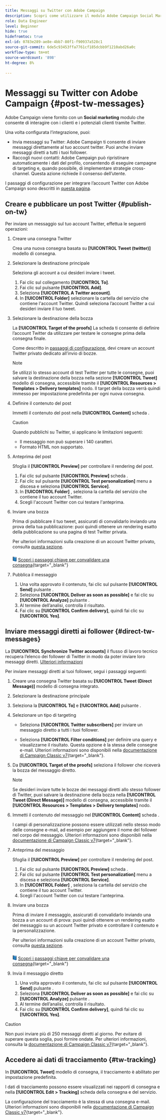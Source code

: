 ```yaml
---
title: Messaggi su Twitter con Adobe Campaign
description: Scopri come utilizzare il modulo Adobe Campaign Social Marketing per inviare messaggi su Twitter e raccogliere i dati di contatto
role: Data Engineer
level: Beginner
hide: true
hidefromtoc: true
exl-id: 0783e289-ae8e-4bb7-80f1-f90937a528c1
source-git-commit: 6de5c93453ffa7761cf185dcbb9f1210abd26a0c
workflow-type: tm+mt
source-wordcount: '898'
ht-degree: 8%

---
```



# Messaggi su Twitter con Adobe Campaign {#post-tw-messages}

Adobe Campaign viene fornito con un **Social marketing** modulo che consente di interagire con i clienti e i potenziali clienti tramite Twitter.

Una volta configurata l’integrazione, puoi:

* Invia messaggi su Twitter: Adobe Campaign ti consente di inviare messaggi direttamente al tuo account twitter. Puoi anche inviare messaggi diretti a tutti i tuoi follower.
* Raccogli nuovi contatti: Adobe Campaign può ripristinare automaticamente i dati del profilo, consentendo di eseguire campagne di targeting e, quando possibile, di implementare strategie cross-channel. Questa azione richiede il consenso dell’utente.

I passaggi di configurazione per integrare l’account Twitter con Adobe Campaign sono descritti in [questa pagina](../connect/ac-tw.md).

## Creare e pubblicare un post Twitter {#publish-on-tw}

Per inviare un messaggio sul tuo account Twitter, effettua le seguenti operazioni:

1. Creare una consegna Twitter

   Crea una nuova consegna basata su **[!UICONTROL Tweet (twitter)]** modello di consegna.

1. Selezionare la destinazione principale

   Seleziona gli account a cui desideri inviare i tweet.

   1. Fai clic sul collegamento **[!UICONTROL To]**.
   1. Fai clic sul pulsante **[!UICONTROL Add]**.
   1. Seleziona **[!UICONTROL A Twitter account]**.
   1. In **[!UICONTROL Folder]** selezionare la cartella del servizio che contiene l&#39;account Twitter. Quindi seleziona l’account Twitter a cui desideri inviare il tuo tweet.

1. Selezionare la destinazione della bozza

   La **[!UICONTROL Target of the proofs]** La scheda ti consente di definire l’account Twitter da utilizzare per testare le consegne prima della consegna finale.

   Come descritto in [passaggi di configurazione](../connect/ac-tw.md#tw-test-account), devi creare un account Twitter privato dedicato all’invio di bozze.

   >[!NOTE]
   >
   >Se utilizzi lo stesso account di test Twitter per tutte le consegne, puoi salvare la destinazione della bozza nella sezione **[!UICONTROL Tweet]** modello di consegna, accessibile tramite il **[!UICONTROL Resources > Templates > Delivery templates]** nodo. Il target della bozza verrà quindi immesso per impostazione predefinita per ogni nuova consegna.

1. Definire il contenuto del post

   Immetti il contenuto del post nella **[!UICONTROL Content]** scheda .

   >[!CAUTION]
   >
   >Quando pubblichi su Twitter, si applicano le limitazioni seguenti:
   >
   >* Il messaggio non può superare i 140 caratteri.
   >* Formato HTML non supportato.


1. Anteprima del post

   Sfoglia il **[!UICONTROL Preview]** per controllare il rendering del post.

   1. Fai clic sul pulsante **[!UICONTROL Preview]** scheda .
   1. Fai clic sul pulsante **[!UICONTROL Test personalization]** menu a discesa e seleziona **[!UICONTROL Service]**.
   1. In **[!UICONTROL Folder]** , seleziona la cartella del servizio che contiene il tuo account Twitter.
   1. Scegli l&#39;account Twitter con cui testare l&#39;anteprima.

1. Inviare una bozza

   Prima di pubblicare il tuo tweet, assicurati di convalidarlo inviando una prova della tua pubblicazione: puoi quindi ottenere un rendering esatto della pubblicazione su una pagina di test Twitter privata.

   Per ulteriori informazioni sulla creazione di un account Twitter privato, consulta [questa sezione](../connect/ac-tw.md#tw-test-account).

   ![](../assets/do-not-localize/book.png) [Scopri i passaggi chiave per convalidare una consegna](https://experienceleague.adobe.com/docs/campaign-classic/using/sending-messages/key-steps-when-creating-a-delivery/steps-validating-the-delivery.html?lang=it){target=&quot;_blank&quot;}

1. Pubblica il messaggio

   1. Una volta approvato il contenuto, fai clic sul pulsante **[!UICONTROL Send]** pulsante .
   1. Seleziona **[!UICONTROL Deliver as soon as possible]** e fai clic su **[!UICONTROL Analyze]** pulsante .
   1. Al termine dell’analisi, controlla il risultato.
   1. Fai clic su **[!UICONTROL Confirm delivery]**, quindi fai clic su **[!UICONTROL Yes]**.


## Inviare messaggi diretti ai follower {#direct-tw-messages}

La **[!UICONTROL Synchronize Twitter accounts]** il flusso di lavoro tecnico recupera l’elenco dei follower di Twitter in modo da poter inviare loro messaggi diretti. [Ulteriori informazioni](../connect/ac-tw.md#synchro-tw-accounts)

Per inviare messaggi diretti ai tuoi follower, segui i passaggi seguenti:

1. Creare una consegna Twitter basata su **[!UICONTROL Tweet (Direct Message)]** modello di consegna integrato.

1. Selezionare la destinazione principale

1. Seleziona la **[!UICONTROL To]** e **[!UICONTROL Add]** pulsante .

1. Selezionare un tipo di targeting

   * Seleziona **[!UICONTROL Twitter subscribers]** per inviare un messaggio diretto a tutti i tuoi follower.

   * Seleziona **[!UICONTROL Filter conditions]** per definire una query e visualizzarne il risultato. Questa opzione è la stessa delle consegne e-mail. Ulteriori informazioni sono disponibili nella [documentazione di Campaign Classic v7](https://experienceleague.adobe.com/docs/campaign-classic/using/getting-started/creating-queries/defining-filter-conditions.html){target=&quot;_blank&quot;}.

1. Da **[!UICONTROL Target of the proofs]** seleziona il follower che riceverà la bozza del messaggio diretto.

   >[!NOTE]
   >
   >Se desideri inviare tutte le bozze dei messaggi diretti allo stesso follower di Twitter, puoi salvare la destinazione della bozza nella **[!UICONTROL Tweet (Direct Message)]** modello di consegna, accessibile tramite il **[!UICONTROL Resources > Templates > Delivery templates]** nodo.

1. Immetti il contenuto del messaggio nel **[!UICONTROL Content]** scheda .

   I campi di personalizzazione possono essere utilizzati nello stesso modo delle consegne e-mail, ad esempio per aggiungere il nome del follower nel corpo del messaggio. Ulteriori informazioni sono disponibili nella [documentazione di Campaign Classic v7](https://experienceleague.adobe.com/docs/campaign-classic/using/sending-messages/personalizing-deliveries/about-personalization.html){target=&quot;_blank&quot;}.

1. Anteprima del messaggio

   Sfoglia il **[!UICONTROL Preview]** per controllare il rendering del post.

   1. Fai clic sul pulsante **[!UICONTROL Preview]** scheda .
   1. Fai clic sul pulsante **[!UICONTROL Test personalization]** menu a discesa e seleziona **[!UICONTROL Service]**.
   1. In **[!UICONTROL Folder]** , seleziona la cartella del servizio che contiene il tuo account Twitter.
   1. Scegli l&#39;account Twitter con cui testare l&#39;anteprima.

1. Inviare una bozza

   Prima di inviare il messaggio, assicurati di convalidarlo inviando una bozza a un account di prova: puoi quindi ottenere un rendering esatto del messaggio su un account Twitter privato e controllare il contenuto e la personalizzazione.

   Per ulteriori informazioni sulla creazione di un account Twitter privato, consulta [questa sezione](../connect/ac-tw.md#tw-test-account).

   ![](../assets/do-not-localize/book.png) [Scopri i passaggi chiave per convalidare una consegna](https://experienceleague.adobe.com/docs/campaign-classic/using/sending-messages/key-steps-when-creating-a-delivery/steps-validating-the-delivery.html){target=&quot;_blank&quot;}

1. Invia il messaggio diretto

   1. Una volta approvato il contenuto, fai clic sul pulsante **[!UICONTROL Send]** pulsante .
   1. Seleziona **[!UICONTROL Deliver as soon as possible]** e fai clic su **[!UICONTROL Analyze]** pulsante .
   1. Al termine dell’analisi, controlla il risultato.
   1. Fai clic su **[!UICONTROL Confirm delivery]**, quindi fai clic su **[!UICONTROL Yes]**.

>[!CAUTION]
>
>Non puoi inviare più di 250 messaggi diretti al giorno. Per evitare di superare questa soglia, puoi fornire ondate. Per ulteriori informazioni, consulta la [documentazione di Campaign Classic v7](https://experienceleague.adobe.com/docs/campaign-classic/using/sending-messages/key-steps-when-creating-a-delivery/steps-sending-the-delivery.html?lang=en#sending-using-multiple-waves){target=&quot;_blank&quot;}.


## Accedere ai dati di tracciamento {#tw-tracking}

In **[!UICONTROL Tweet]** modello di consegna, il tracciamento è abilitato per impostazione predefinita.

I dati di tracciamento possono essere visualizzati nei rapporti di consegna e nella **[!UICONTROL Edit > Tracking]** scheda della consegna e del servizio.

La configurazione del tracciamento è la stessa di una consegna e-mail. Ulteriori informazioni sono disponibili nella [documentazione di Campaign Classic v7](https://experienceleague.adobe.com/docs/campaign-classic/using/sending-messages/monitoring-deliveries/about-delivery-monitoring.html?lang=it){target=&quot;_blank&quot;}.

